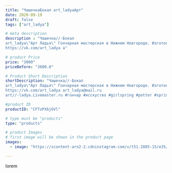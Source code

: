 ```yaml
---
title: "ЧашечкаБокал art_ladyaАрт"
date: 2020-09-19
draft: false
tags: ["art_ladya"]

# meta description
description : "Чашечка//-Бокал
art_ladya\"Арт Ладья\" Гончарная мастерская в Нижнем Новгороде. Изготовление керамики и мастер//-классы по обучению. 
https://vk.com/art_ladya a"

# product Price
price: "3000"
priceBefore: "3600.0"

# Product Short Description
shortDescription: "Чашечка//-Бокал
art_ladya\"Арт Ладья\" Гончарная мастерская в Нижнем Новгороде. Изготовление керамики и мастер//-классы по обучению. 
https://vk.com/art_ladya art_ladya@mail.ru 
art//-ladya.Livemaster.ru #гончар #исскуство #girlspring #potter #spring #керамикаручнаяработа #гончарнаямастерская #радость #handmade #посудаизглины #керамика #гончарнаяпосуда #эксклюзивнаякерамика #dishes #decor #ceramicar #бокал #пиалы #claygoods #tankard #earthenware #ceramic #design #чашечки #restaurant #ceramicart #стакан #clay  #авторскаякерамика"

#product ID
productID: "CFToPXbjGVl"

# type must be "products"
type: "products"

# product Images
# first image will be shown in the product page
images:
  - image: "https://scontent-arn2-2.cdninstagram.com/v/t51.2885-15/e35/119735561_1628933587288229_982859448652465951_n.jpg?se=7&tp=1&_nc_ht=scontent-arn2-2.cdninstagram.com&_nc_cat=105&_nc_ohc=3yVUyECTeMwAX-dfTNq&ccb=7-4&oh=fa8caad88fa3865bd246130754728053&oe=60840604&_nc_sid=86f79a&ig_cache_key=MjQwMTQ0MDAwNDEyOTQ0OTMxNw%3D%3D.2-ccb7-4"

---
```

lorem
